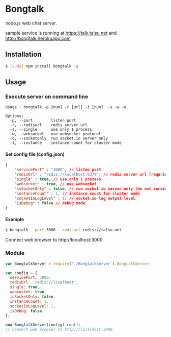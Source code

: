 Bongtalk
========

node.js web chat server.

sample service is running at https://talk.talsu.net and http://bongtalk.herokuapp.com

## Installation

```bash
$ [sudo] npm install bongtalk -g
```


## Usage

### Execute server on command line
```
Usage : bongtalk -p [num] -r [url] -i [num]  -s -w -o

Options:
  -p, --port        listen port
  -r, --redisurl    redis server url
  -s, --single      use only 1 process
  -w, --websocket   use websocket protocol
  -o, --socketonly  run socket.io server only
  -i, --instance    instance count for cluster mode
```
#### Set config file (config.json)
```json
{
	"servicePort" : "3000", // listen port
	"redisUrl" : "redis://localhost:6379", // redis server url [requried]	
	"single" : true, // use only 1 process
	"websocket" : true, // use websocket
	"isSocketOnly" : false, // run socket.io server only (do not service .html files)
	"instanceCount" : 1, // instance count for cluster mode
	"socketIoLogLevel" : 1, // socket.io log output level
	"isDebug" : false // debug mode
}
```
#### Example
```bash
$ bongtalk --port 3000 --redisurl redis://talsu.net
```
Connect web browser to http://localhost:3000

### Module
```javascript
var BongtalkServer = require('./BongtalkServer').BongtalkServer;

var config = { 
  servicePort: 3000,
  redisUrl: 'redis://localhost',
  single: true,
  websocket: true,
  isSocketOnly: false,
  instanceCount: 1,
  socketIoLogLevel: 1,
  isDebug: false 
};

new BongtalkServer(config).run();
// Connect web browser to http://localhost:3000
```
